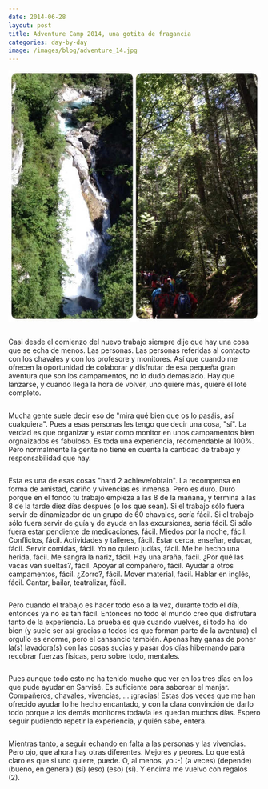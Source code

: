 ```yaml
---
date: 2014-06-28
layout: post
title: Adventure Camp 2014, una gotita de fragancia
categories: day-by-day
image: /images/blog/adventure_14.jpg
---
```


[![Adventure Camp 2014 - Miky - Miguel](/images/blog/adventure_14.jpg)](/images/blog/adventure_14.jpg)
<pre></pre>
Casi desde el comienzo del nuevo trabajo siempre dije que hay una cosa que se echa de menos. Las personas. Las personas referidas al contacto con los chavales y con los profesore y monitores. Así que cuando me ofrecen la oportunidad de colaborar y disfrutar de esa pequeña gran aventura que son los campamentos, no lo dudo demasiado. Hay que lanzarse, y cuando llega la hora de volver, uno quiere más, quiere el lote completo.
<pre></pre>
Mucha gente suele decir eso de "mira qué bien que os lo pasáis, así cualquiera". Pues a esas personas les tengo que decir una cosa, "sí". La verdad es que organizar y estar como monitor en unos campamentos bien orgnaizados es fabuloso. Es toda una experiencia, recomendable al 100%. Pero normalmente la gente no tiene en cuenta la cantidad de trabajo y responsabilidad que hay.
<pre></pre>
Esta es una de esas cosas "hard 2 achieve/obtain". La recompensa en forma de amistad, cariño y vivencias es inmensa. Pero es duro. Duro porque en el fondo tu trabajo empieza a las 8 de la mañana, y termina a las 8 de la tarde diez días después (o los que sean). Si el trabajo sólo fuera servir de dinamizador de un grupo de 60 chavales, sería fácil. Si el trabajo sólo fuera servir de guía y de ayuda en las excursiones, sería fácil. Si sólo fuera estar pendiente de medicaciones, fácil. Miedos por la noche, fácil. Conflictos, fácil. Actividades y talleres, fácil. Estar cerca, enseñar, educar, fácil. Servir comidas, fácil. Yo no quiero judías, fácil. Me he hecho una herida, fácil. Me sangra la nariz, fácil. Hay una araña, fácil. ¿Por qué las vacas van sueltas?, fácil. Apoyar al compañero, fácil. Ayudar a otros campamentos, fácil. ¿Zorro?, fácil. Mover material, fácil. Hablar en inglés, fácil. Cantar, bailar, teatralizar, fácil.
<pre></pre>
Pero cuando el trabajo es hacer todo eso a la vez, durante todo el día, entonces ya no es tan fácil. Entonces no todo el mundo creo que disfrutara tanto de la experiencia. La prueba es que cuando vuelves, si todo ha ido bien (y suele ser así gracias a todos los que forman parte de la aventura) el orgullo es enorme, pero el cansancio también. Apenas hay ganas de poner la(s) lavadora(s) con las cosas sucias y pasar dos días hibernando para recobrar fuerzas físicas, pero sobre todo, mentales.
<pre></pre>
Pues aunque todo esto no ha tenido mucho que ver en los tres días en los que pude ayudar en Sarvisé. Es suficiente para saborear el manjar. Compañeros, chavales, vivencias, ... ¡gracias! Estas dos veces que me han ofrecido ayudar lo he hecho encantado, y con la clara convinción de darlo todo porque a los demás monitores todavía les quedan muchos días. Espero seguir pudiendo repetir la experiencia, y quién sabe, entera.
<pre></pre>
Mientras tanto, a seguir echando en falta a las personas y las vivencias. Pero ojo, que ahora hay otras diferentes. Mejores y peores. Lo que está claro es que si uno quiere, puede. O, al menos, yo :-) (a veces) (depende) (bueno, en general) (sí) (eso) (eso) (sí). Y encima me vuelvo con regalos (2).
